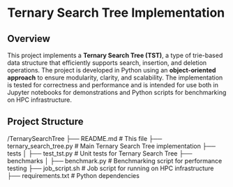 # Ternary Search Tree Implementation

## Overview

This project implements a **Ternary Search Tree (TST)**, a type of trie-based data structure that efficiently supports search, insertion, and deletion operations. The project is developed in Python using an **object-oriented approach** to ensure modularity, clarity, and scalability. The implementation is tested for correctness and performance and is intended for use both in Jupyter notebooks for demonstrations and Python scripts for benchmarking on HPC infrastructure.


## Project Structure

/TernarySearchTree ├── README.md # This file ├── ternary_search_tree.py # Main Ternary Search Tree implementation ├── tests │ ├── test_tst.py # Unit tests for Ternary Search Tree ├── benchmarks │ ├── benchmark.py # Benchmarking script for performance testing ├── job_script.sh # Job script for running on HPC infrastructure ├── requirements.txt # Python dependencies
